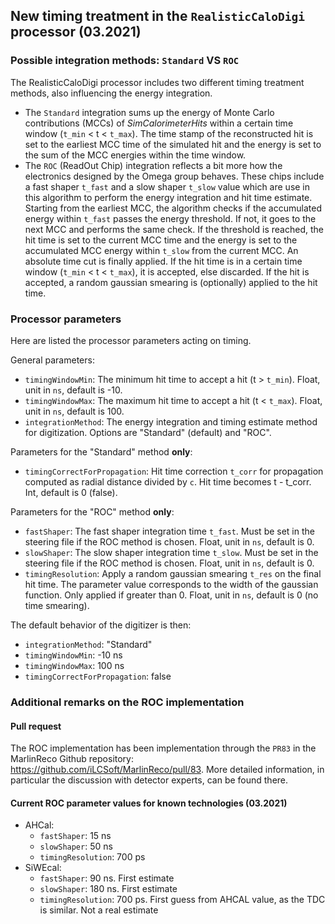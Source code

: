 ## New timing treatment in the `RealisticCaloDigi` processor (03.2021)

### Possible integration methods: `Standard` VS `ROC`

The RealisticCaloDigi processor includes two different timing treatment methods, also influencing the energy integration.

- The `Standard` integration sums up the energy of Monte Carlo contributions (MCCs) of *SimCalorimeterHits* within a certain time window (`t_min` < t < `t_max`). The time stamp of the reconstructed hit is set to the earliest MCC time of the simulated hit and the energy is set to the sum of the MCC energies within the time window.
- The `ROC` (ReadOut Chip) integration reflects a bit more how the electronics designed by the Omega group behaves. These chips include a fast shaper `t_fast` and a slow shaper `t_slow` value which are use in this algorithm to perform the energy integration and hit time estimate. Starting from the earliest MCC, the algorithm checks if the accumulated energy within `t_fast` passes the energy threshold. If not, it goes to the next MCC and performs the same check. If the threshold is reached, the hit time is set to the current MCC time and the energy is set to the accumulated MCC energy within `t_slow` from the current MCC. An absolute time cut is finally applied. If the hit time is in a certain time window (`t_min` < t < `t_max`), it is accepted, else discarded. If the hit is accepted, a random gaussian smearing is (optionally) applied to the hit time.

### Processor parameters

Here are listed the processor parameters acting on timing.

General parameters:

- `timingWindowMin`: The minimum hit time to accept a hit (t > `t_min`). Float, unit in `ns`, default is -10.
- `timingWindowMax`: The maximum hit time to accept a hit (t < `t_max`). Float, unit in `ns`, default is 100.
- `integrationMethod`: The energy integration and timing estimate method for digitization. Options are "Standard" (default) and "ROC".

Parameters for the "Standard" method **only**:

- `timingCorrectForPropagation`: Hit time correction `t_corr` for propagation computed as radial distance divided by `c`. Hit time becomes t - t_corr. Int, default is 0 (false).

Parameters for the "ROC" method **only**:

- `fastShaper`: The fast shaper integration time `t_fast`. Must be set in the steering file if the ROC method is chosen. Float, unit in `ns`, default is 0.
- `slowShaper`: The slow shaper integration time `t_slow`. Must be set in the steering file if the ROC method is chosen. Float, unit in `ns`, default is 0.
- `timingResolution`: Apply a random gaussian smearing `t_res` on the final hit time. The parameter value corresponds to the width of the gaussian function. Only applied if greater than 0. Float, unit in `ns`, default is 0 (no time smearing).

The default behavior of the digitizer is then:

- `integrationMethod`: "Standard"
- `timingWindowMin`: -10 ns
- `timingWindowMax`: 100 ns
- `timingCorrectForPropagation`: false


### Additional remarks on the ROC implementation

#### Pull request
The ROC implementation has been implementation through the `PR83` in the MarlinReco Github repository: https://github.com/iLCSoft/MarlinReco/pull/83. More detailed information, in particular the discussion with detector experts, can be found there.

#### Current ROC parameter values for known technologies (03.2021)

- AHCal:
  - `fastShaper`: 15 ns
  - `slowShaper`: 50 ns
  - `timingResolution`: 700 ps
- SiWEcal:
  - `fastShaper`: 90 ns. First estimate
  - `slowShaper`: 180 ns. First estimate
  - `timingResolution`: 700 ps. First guess from AHCAL value, as the TDC is similar. Not a real estimate





